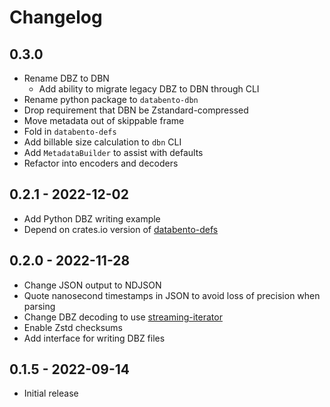 # Changelog

## 0.3.0
- Rename DBZ to DBN
  - Add ability to migrate legacy DBZ to DBN through CLI
- Rename python package to `databento-dbn`
- Drop requirement that DBN be Zstandard-compressed
- Move metadata out of skippable frame
- Fold in `databento-defs`
- Add billable size calculation to `dbn` CLI
- Add `MetadataBuilder` to assist with defaults
- Refactor into encoders and decoders

## 0.2.1 - 2022-12-02
- Add Python DBZ writing example
- Depend on crates.io version of [databento-defs](https://crates.io/crates/databento-defs)

## 0.2.0 - 2022-11-28
- Change JSON output to NDJSON
- Quote nanosecond timestamps in JSON to avoid loss of precision when parsing
- Change DBZ decoding to use [streaming-iterator](https://crates.io/crates/streaming-iterator)
- Enable Zstd checksums
- Add interface for writing DBZ files

## 0.1.5 - 2022-09-14
- Initial release
